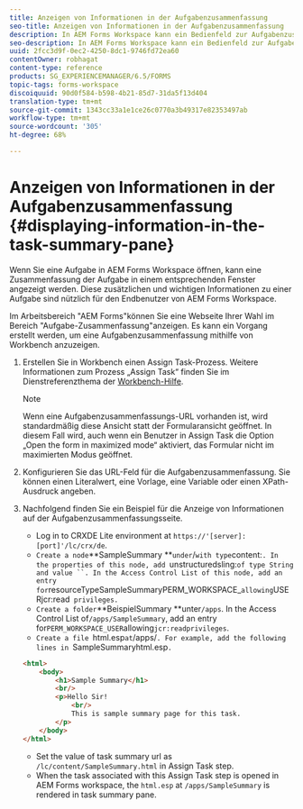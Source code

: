 ```yaml
---
title: Anzeigen von Informationen in der Aufgabenzusammenfassung
seo-title: Anzeigen von Informationen in der Aufgabenzusammenfassung
description: In AEM Forms Workspace kann ein Bedienfeld zur Aufgabenzusammenfassung konfiguriert werden, um die Aufgabe zusammenzufassen oder eine beliebige Website anzuzeigen.
seo-description: In AEM Forms Workspace kann ein Bedienfeld zur Aufgabenzusammenfassung konfiguriert werden, um die Aufgabe zusammenzufassen oder eine beliebige Website anzuzeigen.
uuid: 2fcc3d9f-0ec2-4250-8dc1-9746fd72ea60
contentOwner: robhagat
content-type: reference
products: SG_EXPERIENCEMANAGER/6.5/FORMS
topic-tags: forms-workspace
discoiquuid: 90d0f584-b598-4b21-85d7-31da5f13d404
translation-type: tm+mt
source-git-commit: 1343cc33a1e1ce26c0770a3b49317e82353497ab
workflow-type: tm+mt
source-wordcount: '305'
ht-degree: 68%

---
```



# Anzeigen von Informationen in der Aufgabenzusammenfassung {#displaying-information-in-the-task-summary-pane}

Wenn Sie eine Aufgabe in AEM Forms Workspace öffnen, kann eine Zusammenfassung der Aufgabe in einem entsprechenden Fenster angezeigt werden. Diese zusätzlichen und wichtigen Informationen zu einer Aufgabe sind nützlich für den Endbenutzer von AEM Forms Workspace.

Im Arbeitsbereich &quot;AEM Forms&quot;können Sie eine Webseite Ihrer Wahl im Bereich &quot;Aufgabe-Zusammenfassung&quot;anzeigen. Es kann ein Vorgang erstellt werden, um eine Aufgabenzusammenfassung mithilfe von Workbench anzuzeigen.

1. Erstellen Sie in Workbench einen Assign Task-Prozess. Weitere Informationen zum Prozess „Assign Task“ finden Sie im Dienstreferenzthema der [Workbench-Hilfe](https://help.adobe.com/en_US/AEMForms/6.1/WorkbenchHelp/).

   >[!NOTE]
   >
   >Wenn eine Aufgabenzusammenfassungs-URL vorhanden ist, wird standardmäßig diese Ansicht statt der Formularansicht geöffnet. In diesem Fall wird, auch wenn ein Benutzer in Assign Task die Option „Open the form in maximized mode“ aktiviert, das Formular nicht im maximierten Modus geöffnet.

1. Konfigurieren Sie das URL-Feld für die Aufgabenzusammenfassung. Sie können einen Literalwert, eine Vorlage, eine Variable oder einen XPath-Ausdruck angeben.
1. Nachfolgend finden Sie ein Beispiel für die Anzeige von Informationen auf der Aufgabenzusammenfassungsseite.

   * Log in to CRXDE Lite environment at `https://'[server]:[port]'/lc/crx/de`.
   * `Create a node`**SampleSummary **` under `/` with type `content:`. In the properties of this node, add `unstructuredsling:` of type String and value ``. In the Access Control List of this node, add an entry for `resourceTypeSampleSummaryPERM_WORKSPACE_` allowing `USERjcr:read` privileges.`
   * `Create a folder`**BeispielSummary **unter`/apps`. In the Access Control List of`/apps/SampleSummary`, add an entry for`PERM_WORKSPACE_USER`allowing`jcr:readprivileges`.
   * `Create a file `html.esp` at `/apps/`. For example, add the following lines in `SampleSummaryhtml.esp`.`

   ```html
   <html>
       <body>
           <h1>Sample Summary</h1>
           <br/>
           <p>Hello Sir!
               <br/>
               This is sample summary page for this task.
           </p>
       </body>
   </html>
   ```

   * Set the value of task summary url as `/lc/content/SampleSummary.html` in Assign Task step.
   * When the task associated with this Assign Task step is opened in AEM Forms workspace, the `html.esp` at `/apps/SampleSummary` is rendered in task summary pane.
